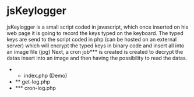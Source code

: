 # jsKeylogger

jsKeylogger is a small script coded in javascript, which once inserted on his web page it is going to record the keys typed on the keyboard.
The typed keys are send to the script coded in php (can be hosted on an external server) which will encrypt the typed keys in binary code and insert all into an image file (jpg)
Next, a cron job*** is created is created to decrypt the datas insert into an image and then having the possibility to read the datas. 

* * index.php (Demo)
* ** get-log.php 
* *** cron-log.php
